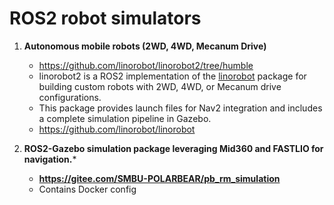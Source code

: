 # ROS2 robot simulators 

1. **Autonomous mobile robots (2WD, 4WD, Mecanum Drive)**
   * https://github.com/linorobot/linorobot2/tree/humble
   * linorobot2 is a ROS2 implementation of the [linorobot](https://github.com/linorobot/linorobot) package for building custom robots with 2WD, 4WD, or Mecanum drive configurations.
   * This package provides launch files for Nav2 integration and includes a complete simulation pipeline in Gazebo.
   * https://github.com/linorobot/linorobot

     
2. **ROS2-Gazebo simulation package leveraging Mid360 and FASTLIO for navigation.***
   - **https://gitee.com/SMBU-POLARBEAR/pb_rm_simulation**
   - Contains Docker config
